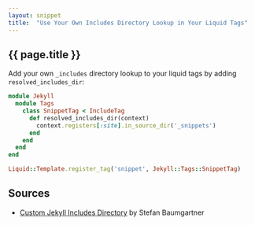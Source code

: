```yaml
---
layout: snippet
title:  "Use Your Own Includes Directory Lookup in Your Liquid Tags"
---
```



## {{ page.title }}

Add your own `_includes` directory lookup to your liquid tags
by adding `resolved_includes_dir`:

```ruby
module Jekyll
  module Tags
    class SnippetTag < IncludeTag
      def resolved_includes_dir(context)
        context.registers[:site].in_source_dir('_snippets')
      end
    end
  end
end

Liquid::Template.register_tag('snippet', Jekyll::Tags::SnippetTag)
```


## Sources

- [Custom Jekyll Includes Directory](https://fettblog.eu/snippets/jekyll/custom-jekyll-includes-directory/) by Stefan Baumgartner
